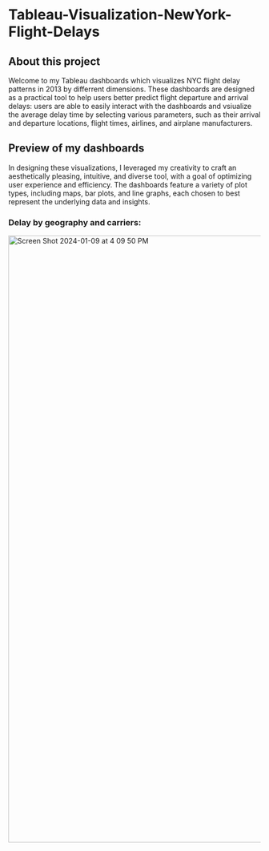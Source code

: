 # Tableau-Visualization-NewYork-Flight-Delays

## About this project
Welcome to my Tableau dashboards which visualizes NYC flight delay patterns in 2013 by differrent dimensions. These dashboards are designed as a practical tool to help users better predict flight departure and arrival delays: users are able to easily interact with the dashboards and vsiualize the average delay time by selecting various parameters, such as their arrival and departure locations, flight times, airlines, and airplane manufacturers.

## Preview of my dashboards
In designing these visualizations, I leveraged my creativity to craft an aesthetically pleasing, intuitive, and diverse tool, with a goal of optimizing user experience and efficiency. The dashboards feature a variety of plot types, including maps, bar plots, and line graphs, each chosen to best represent the underlying data and insights. 

### Delay by geography and carriers:
<img width="1212" alt="Screen Shot 2024-01-09 at 4 09 50 PM" src="https://github.com/XingyuVivi/Tableau-Visualization-NewYork-Flight-Delays/assets/113918034/83f654b5-f4fd-49b3-82ff-25fbeb33bcec">


